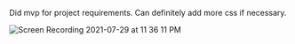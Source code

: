 Did mvp for project requirements. Can definitely add more css if necessary.

![Screen Recording 2021-07-29 at 11 36 11 PM](https://user-images.githubusercontent.com/73146132/127611540-e5636b9d-0d97-4e08-bd5b-afa3e2eebaeb.gif)
